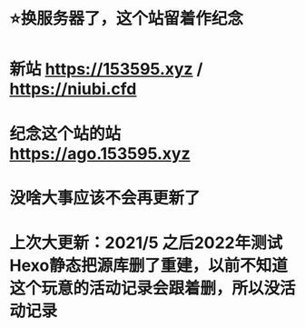 # ⭐️换服务器了，这个站留着作纪念
# 新站 https://153595.xyz / https://niubi.cfd
# 纪念这个站的站 https://ago.153595.xyz
# 没啥大事应该不会再更新了
# 上次大更新：2021/5 之后2022年测试Hexo静态把源库删了重建，以前不知道这个玩意的活动记录会跟着删，所以没活动记录

